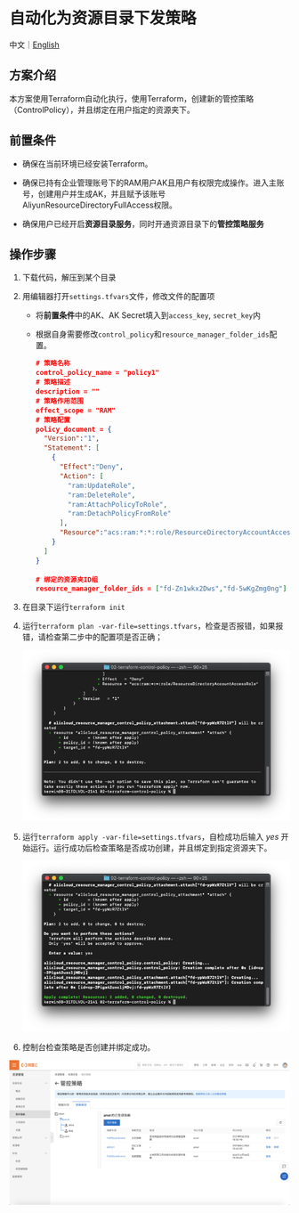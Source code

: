 # 自动化为资源目录下发策略

中文｜[English](./README_en.md)

## 方案介绍

本方案使用Terraform自动化执行，使用Terraform，创建新的管控策略（ControlPolicy），并且绑定在用户指定的资源夹下。

## 前置条件

- 确保在当前环境已经安装Terraform。

- 确保已持有企业管理账号下的RAM用户AK且用户有权限完成操作。进入主账号，创建用户并生成AK，并且赋予该账号AliyunResourceDirectoryFullAccess权限。

- 确保用户已经开启**资源目录服务**，同时开通资源目录下的**管控策略服务**


## 操作步骤

1. 下载代码，解压到某个目录

2. 用编辑器打开`settings.tfvars`文件，修改文件的配置项

   - 将**前置条件**中的AK、AK Secret填入到`access_key`, `secret_key`内

   - 根据自身需要修改`control_policy`和`resource_manager_folder_ids`配置。

     ```json
     # 策略名称
     control_policy_name = "policy1"
     # 策略描述
     description = ""
     # 策略作用范围
     effect_scope = "RAM"
     # 策略配置
     policy_document = {
       "Version":"1",
       "Statement": [
         {
           "Effect":"Deny",
           "Action": [
             "ram:UpdateRole",
             "ram:DeleteRole",
             "ram:AttachPolicyToRole",
             "ram:DetachPolicyFromRole"
           ],
           "Resource":"acs:ram:*:*:role/ResourceDirectoryAccountAccessRole"
         }
       ]
     }
     
     # 绑定的资源夹ID组
     resource_manager_folder_ids = ["fd-Zn1wkx2Dws","fd-5wKgZmg0ng"]
     ```

3. 在目录下运行`terraform init`

4. 运行`terraform plan -var-file=settings.tfvars`，检查是否报错，如果报错，请检查第二步中的配置项是否正确；

   ![4.02-plan运行结果](../../img/4.02-plan运行结果.png)

5. 运行`terraform apply -var-file=settings.tfvars`，自检成功后输入 *yes* 开始运行。运行成功后检查策略是否成功创建，并且绑定到指定资源夹下。

   ![5.02-apply运行结果](../../img/5.02-apply运行结果.png)

6. 控制台检查策略是否创建并绑定成功。

  ![11.02-控制台](../../img/11.02-控制台.png)


